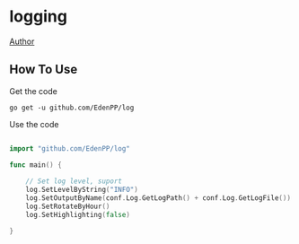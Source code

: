 logging
=======


[Author](https://github.com/ngaut/log)

## How To Use


Get the code

```
go get -u github.com/EdenPP/log
```

Use the code


```go

import "github.com/EdenPP/log"

func main() {
	
	// Set log level, suport 
	log.SetLevelByString("INFO")
	log.SetOutputByName(conf.Log.GetLogPath() + conf.Log.GetLogFile())
	log.SetRotateByHour()
	log.SetHighlighting(false)

}

```